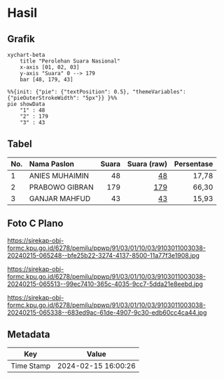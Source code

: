 # Hasil

## Grafik

```mermaid
xychart-beta
    title "Perolehan Suara Nasional"
    x-axis [01, 02, 03]
    y-axis "Suara" 0 --> 179
    bar [48, 179, 43]
```

```mermaid
%%{init: {"pie": {"textPosition": 0.5}, "themeVariables": {"pieOuterStrokeWidth": "5px"}} }%%
pie showData
    "1" : 48
    "2" : 179
    "3" : 43
```

## Tabel

| No. | Nama Paslon    | Suara | Suara (raw) | Persentase |
|:--- |:-------------- | -----:| -----------:| ----------:|
| 1   | ANIES MUHAIMIN | 48    | [48][p-1]   | 17,78      |
| 2   | PRABOWO GIBRAN | 179   | [179][p-2]  | 66,30      |
| 3   | GANJAR MAHFUD  | 43    | [43][p-3]   | 15,93      |


[p-1]: https://github.com/gigit-pemilu/pemilu-2024/blob/main/pilpres/hitung-suara/sub/91-papua/sub/03-jayapura/sub/01-sentani/sub/1003-hinekombe/sub/038-tps/sub/paslon-1.txt
[p-2]: https://github.com/gigit-pemilu/pemilu-2024/blob/main/pilpres/hitung-suara/sub/91-papua/sub/03-jayapura/sub/01-sentani/sub/1003-hinekombe/sub/038-tps/sub/paslon-2.txt
[p-3]: https://github.com/gigit-pemilu/pemilu-2024/blob/main/pilpres/hitung-suara/sub/91-papua/sub/03-jayapura/sub/01-sentani/sub/1003-hinekombe/sub/038-tps/sub/paslon-3.txt

## Foto C Plano

https://sirekap-obj-formc.kpu.go.id/6278/pemilu/ppwp/91/03/01/10/03/9103011003038-20240215-065248--bfe25b22-3274-4137-8500-11a77f3e1908.jpg

https://sirekap-obj-formc.kpu.go.id/6278/pemilu/ppwp/91/03/01/10/03/9103011003038-20240215-065513--99ec7410-365c-4035-9cc7-5dda21e8eebd.jpg

https://sirekap-obj-formc.kpu.go.id/6278/pemilu/ppwp/91/03/01/10/03/9103011003038-20240215-065338--683ed9ac-61de-4907-9c30-edb60cc4ca44.jpg


## Metadata

| Key        | Value               |
| ---------- | ------------------- |
| Time Stamp | 2024-02-15 16:00:26 |



